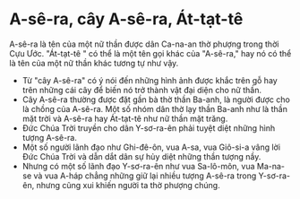 # A-sê-ra, cây A-sê-ra, Át-tạt-tê

A-sê-ra là tên của một nữ thần được dân Ca-na-an thờ phượng trong thời Cựu Ước. "Át-tạt-tê " có thể là một tên gọi khác của "A-sê-ra," hay nó có thể là tên của một nữ thần khác tương tự như vậy.
- Từ "cây A-sê-ra" có ý nói đến những hình ảnh được khắc trên gỗ hay trên những cái cây để biến nó trở thành vật đại diện cho nữ thần.
- Cây A-sê-ra thường được đặt gần bà thờ thần Ba-anh, là người được cho là chồng của A-sê-ra. Một số nhóm dân thờ lạy thần Ba-anh như là thần mặt trời và A-sê-ra hay Át-tạt-tê như nữ thần mặt trăng.
- Đức Chúa Trời truyền cho dân Y-sơ-ra-ên phải tuyệt diệt những hình tượng A-sê-ra.
- Một số người lãnh đạo như Ghi-đê-ôn, vua A-sa, vua Giô-si-a  vâng lời Đức Chúa Trời và dẫn dắt dân sự hủy diệt những thần tượng nầy.
- Nhưng có một số lãnh đạo Y-sơ-ra-ên như vua Sa-lô-môn, vua Ma-na-se và vua A-háp chẳng những giữ lại nhiều tượng A-sê-ra trong Y-sơ-ra-ên, nhưng cũng xui khiến người ta thờ phượng chúng.

